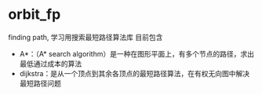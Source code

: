 # orbit_fp
finding path, 学习用搜索最短路径算法库
目前包含
* A*：（A* search algorithm）是一种在图形平面上，有多个节点的路径，求出最低通过成本的算法
* dijkstra：是从一个顶点到其余各顶点的最短路径算法，在有权无向图中解决最短路径问题
